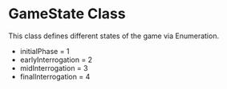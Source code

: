 # GameState Class
This class defines different states of the game via Enumeration.

- initialPhase = 1
- earlyInterrogation = 2
- midInterrogation = 3
- finalInterrogation = 4